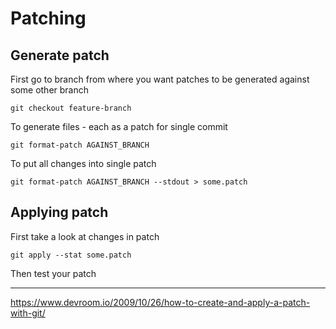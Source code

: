# Patching 

## Generate patch 

First go to branch from where you want patches to be generated against some other branch

```
git checkout feature-branch
```

To generate files - each as a patch for single commit

```
git format-patch AGAINST_BRANCH
```

To put all changes into single patch

```
git format-patch AGAINST_BRANCH --stdout > some.patch
```

## Applying patch

First take a look at changes in patch 

```
git apply --stat some.patch
```

Then test your patch 



--- 

https://www.devroom.io/2009/10/26/how-to-create-and-apply-a-patch-with-git/